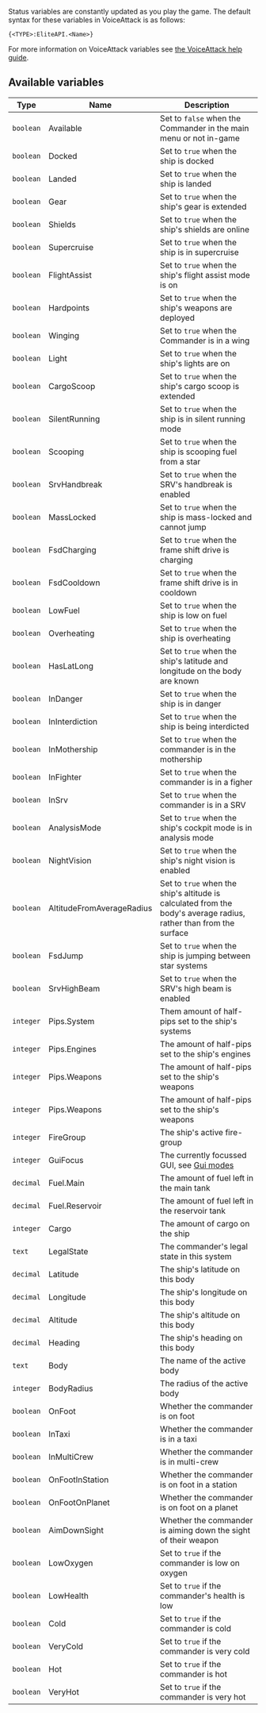 Status variables are constantly updated as you play the game. The default syntax for these variables in VoiceAttack is as follows:

```
{<TYPE>:EliteAPI.<Name>}
```

For more information on VoiceAttack variables see [the VoiceAttack help guide](https://voiceattack.com/VoiceAttackHelp.pdf).

## Available variables
|Type|Name|Description|
|---|---|---|
|`boolean`|Available|Set to `false` when the Commander in the main menu or not in-game|
|`boolean`|Docked|Set to `true` when the ship is docked|
|`boolean`|Landed|Set to `true` when the ship is landed|
|`boolean`|Gear|Set to `true` when the ship's gear is extended|
|`boolean`|Shields|Set to `true` when the ship's shields are online|
|`boolean`|Supercruise|Set to `true` when the ship is in supercruise|
|`boolean`|FlightAssist|Set to `true` when the ship's flight assist mode is on|
|`boolean`|Hardpoints|Set to `true` when the ship's weapons are deployed|
|`boolean`|Winging|Set to `true` when the Commander is in a wing|
|`boolean`|Light|Set to `true` when the ship's lights are on|
|`boolean`|CargoScoop|Set to `true` when the ship's cargo scoop is extended|
|`boolean`|SilentRunning|Set to `true` when the ship is in silent running mode|
|`boolean`|Scooping|Set to `true` when the ship is scooping fuel from a star|
|`boolean`|SrvHandbreak|Set to `true` when the SRV's handbreak is enabled|
|`boolean`|MassLocked|Set to `true` when the ship is mass-locked and cannot jump|
|`boolean`|FsdCharging|Set to `true` when the frame shift drive is charging|
|`boolean`|FsdCooldown|Set to `true` when the frame shift drive is in cooldown|
|`boolean`|LowFuel|Set to `true` when the ship is low on fuel|
|`boolean`|Overheating|Set to `true` when the ship is overheating|
|`boolean`|HasLatLong|Set to `true` when the ship's latitude and longitude on the body are known|
|`boolean`|InDanger|Set to `true` when the ship is in danger|
|`boolean`|InInterdiction|Set to `true` when the ship is being interdicted|
|`boolean`|InMothership|Set to `true` when the commander is in the mothership|
|`boolean`|InFighter|Set to `true` when the commander is in a figher|
|`boolean`|InSrv|Set to `true` when the commander is in a SRV|
|`boolean`|AnalysisMode|Set to `true` when the ship's cockpit mode is in analysis mode|
|`boolean`|NightVision|Set to `true` when the ship's night vision is enabled|
|`boolean`|AltitudeFromAverageRadius|Set to `true` when the ship's altitude is calculated from the body's average radius, rather than from the surface|
|`boolean`|FsdJump|Set to `true` when the ship is jumping between star systems|
|`boolean`|SrvHighBeam|Set to `true` when the SRV's high beam is enabled|
|`integer`|Pips.System|Them amount of half-pips set to the ship's systems|
|`integer`|Pips.Engines|The amount of half-pips set to the ship's engines|
|`integer`|Pips.Weapons|The amount of half-pips set to the ship's weapons|
|`integer`|Pips.Weapons|The amount of half-pips set to the ship's weapons|
|`integer`|FireGroup|The ship's active fire-group|
|`integer`|GuiFocus|The currently focussed GUI, see [Gui modes](gui-modes.md)|
|`decimal`|Fuel.Main|The amount of fuel left in the main tank|
|`decimal`|Fuel.Reservoir|The amount of fuel left in the reservoir tank|
|`integer`|Cargo|The amount of cargo on the ship|
|`text`|LegalState|The commander's legal state in this system|
|`decimal`|Latitude|The ship's latitude on this body|
|`decimal`|Longitude|The ship's longitude on this body|
|`decimal`|Altitude|The ship's altitude on this body|
|`decimal`|Heading|The ship's heading on this body|
|`text`|Body|The name of the active body|
|`integer`|BodyRadius|The radius of the active body|
|`boolean`|OnFoot|Whether the commander is on foot|
|`boolean`|InTaxi|Whether the commander is in a taxi|
|`boolean`|InMultiCrew|Whether the commander is in multi-crew|
|`boolean`|OnFootInStation|Whether the commander is on foot in a station|
|`boolean`|OnFootOnPlanet|Whether the commander is on foot on a planet|
|`boolean`|AimDownSight|Whether the commander is aiming down the sight of their weapon|
|`boolean`|LowOxygen|Set to `true` if the commander is low on oxygen|
|`boolean`|LowHealth|Set to `true` if the commander's health is low|
|`boolean`|Cold|Set to `true` if the commander is cold|
|`boolean`|VeryCold|Set to `true` if the commander is very cold|
|`boolean`|Hot|Set to `true` if the commander is hot|
|`boolean`|VeryHot|Set to `true` if the commander is very hot|
